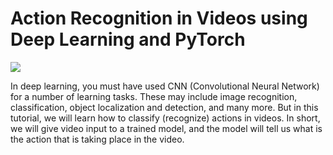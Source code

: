 # Action Recognition in Videos using Deep Learning and PyTorch
![](https://github.com/Aasish4/Action-Recognition-from-video/blob/main/image.gif)


In deep learning, you must have used CNN (Convolutional Neural Network) for a number of learning tasks. These may include image recognition, classification, object localization and detection, and many more. But in this tutorial, we will learn how to classify (recognize) actions in videos. In short, we will give video input to a trained model, and the model will tell us what is the action that is taking place in the video.
